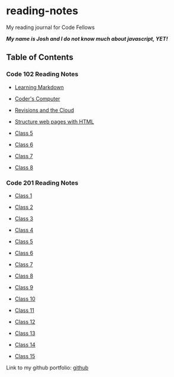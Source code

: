 # reading-notes

My reading journal for Code Fellows

***My name is Josh and I do not know much about javascript, YET!***

## Table of Contents

### Code 102 Reading Notes

- [Learning Markdown](https://coff23.github.io/reading-notes/class1)

- [Coder's Computer](https://coff23.github.io/reading-notes/class2)

- [Revisions and the Cloud](https://coff23.github.io/reading-notes/class3)

- [Structure web pages with HTML](/home/coff23/projects/courses/code-102/notes-website/reading-notes/class4.md)

- [Class 5](/home/coff23/projects/courses/code-102/notes-website/reading-notes/class5.md)

- [Class 6](/home/coff23/projects/courses/code-102/notes-website/reading-notes/class6.md)

- [Class 7](/home/coff23/projects/courses/code-102/notes-website/reading-notes/class7.md)

- [Class 8](/home/coff23/projects/courses/code-102/notes-website/reading-notes/class8.md)

### Code 201 Reading Notes

- [Class 1]()

- [Class 2]()

- [Class 3]()

- [Class 4]()

- [Class 5]()

- [Class 6]()

- [Class 7]()

- [Class 8]()

- [Class 9]()

- [Class 10]()

- [Class 11]()

- [Class 12]()

- [Class 13]()

- [Class 14]()

- [Class 15]()

Link to my github portfolio: [github](https://github.com/Coff23)
